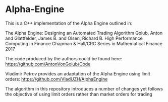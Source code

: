 # Alpha-Engine

This is a C++ implementation of the Alpha Engine outlined in: 

The Alpha Engine: Designing an Automated Trading Algorithm
Golub, Anton and Glattfelder, James B. and Olsen, Richard B.
High Performance Computing in Finance
Chapman & Hall/CRC Series in Mathematical Finance
2017

The code produced by the authors could be found here: https://github.com/AntonVonGolub/Code

Vladimir Petrov provides an adaptation of the Alpha Engine using limit orders: https://github.com/VladUZH/AlphaEngine

The algorithm in this repository introduces a number of changes yet follows the objective of using limit orders rather than market orders for trading
